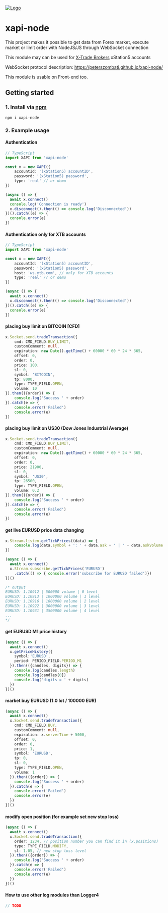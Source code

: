 [![Logo](https://github.com/peterszombati/xapi-node/raw/master/docs/xtb-logo.png)](https://www.xtb.com/en)

# xapi-node

This project makes it possible to get data from Forex market, execute market or limit order with NodeJS/JS through WebSocket connection

This module may can be used for [X-Trade Brokers](https://www.xtb.com/en) xStation5 accounts

WebSocket protocol description: https://peterszombati.github.io/xapi-node/

This module is usable on Front-end too.



## Getting started

### 1. Install via [npm](https://www.npmjs.com/package/xapi-node)

```
npm i xapi-node
```

### 2. Example usage
#### Authentication
```ts
// TypeScript
import XAPI from 'xapi-node'

const x = new XAPI({
    accountId: '(xStation5) accountID',
    password: '(xStation5) password',
    type: 'real' // or demo
})

(async () => {
  await x.connect()
  console.log('Connection is ready')
  x.disconnect().then(() => console.log('Disconnected'))
})().catch((e) => {
  console.error(e)
})
```
#### Authentication only for XTB accounts
```ts
// TypeScript
import XAPI from 'xapi-node'

const x = new XAPI({
    accountId: '(xStation5) accountID',
    password: '(xStation5) password',
    host: 'ws.xtb.com', // only for XTB accounts
    type: 'real' // or demo
})

(async () => {
  await x.connect()
  x.disconnect().then(() => console.log('Disconnected'))
})().catch((e) => {
  console.error(e)
})
```

#### placing buy limit on BITCOIN [CFD]
```ts
x.Socket.send.tradeTransaction({
    cmd: CMD_FIELD.BUY_LIMIT,
    customComment: null,
    expiration: new Date().getTime() + 60000 * 60 * 24 * 365,
    offset: 0,
    order: 0,
    price: 100,
    sl: 0,
    symbol: 'BITCOIN',
    tp: 8000,
    type: TYPE_FIELD.OPEN,
    volume: 10
}).then(({order}) => {
    console.log('Success ' + order)
}).catch(e => {
    console.error('Failed')
    console.error(e)
})
```

#### placing buy limit on US30 (Dow Jones Industrial Average)
```ts
x.Socket.send.tradeTransaction({
    cmd: CMD_FIELD.BUY_LIMIT,
    customComment: null,
    expiration: new Date().getTime() + 60000 * 60 * 24 * 365,
    offset: 0,
    order: 0,
    price: 21900,
    sl: 0,
    symbol: 'US30',
    tp: 26500,
    type: TYPE_FIELD.OPEN,
    volume: 0.2
}).then(({order}) => {
    console.log('Success ' + order)
}).catch(e => {
    console.error('Failed')
    console.error(e)
})
```

#### get live EURUSD price data changing
```ts
x.Stream.listen.getTickPrices((data) => {
    console.log(data.symbol + ': ' + data.ask + ' | ' + data.askVolume + ' volume | ' + data.level + ' level' )
})

(async () => {
  await x.connect()
  x.Stream.subscribe.getTickPrices('EURUSD')
    .catch(() => { console.error('subscribe for EURUSD failed')})
})()

/* output
EURUSD: 1.10912 | 500000 volume | 0 level
EURUSD: 1.10913 | 1000000 volume | 1 level
EURUSD: 1.10916 | 1000000 volume | 2 level
EURUSD: 1.10922 | 3000000 volume | 3 level
EURUSD: 1.10931 | 3500000 volume | 4 level
...
*/
```
#### get EURUSD M1 price history
```ts
(async () => {
  await x.connect()
  x.getPriceHistory({
    symbol:'EURUSD',
    period: PERIOD_FIELD.PERIOD_M1
  }).then(({candles, digits}) => {
    console.log(candles.length)
    console.log(candles[0])
    console.log('digits = ' + digits)
  })
})()
```
#### market buy EURUSD (1.0 lot / 100000 EUR)
```ts
(async () => {
  await x.connect()
  x.Socket.send.tradeTransaction({
    cmd: CMD_FIELD.BUY,
    customComment: null,
    expiration: x.serverTime + 5000,
    offset: 0,
    order: 0,
    price: 1,
    symbol: 'EURUSD',
    tp: 0,
    sl: 0,
    type: TYPE_FIELD.OPEN,
    volume: 1
  }).then(({order}) => {
    console.log('Success ' + order)
  }).catch(e => {
    console.error('Failed')
    console.error(e)
  })
})()
```
#### modify open position (for example set new stop loss)
```ts
(async () => {
  await x.connect()
  x.Socket.send.tradeTransaction({
    order: 1234, // position number you can find it in (x.positions)
    type: TYPE_FIELD.MODIFY,
    sl: 1.05, // new stop loss level
  }).then(({order}) => {
    console.log('Success ' + order)
  }).catch(e => {
    console.error('Failed')
    console.error(e)
  })
})()
```
#### How to use other log modules than Logger4
```ts
// TODO
```

